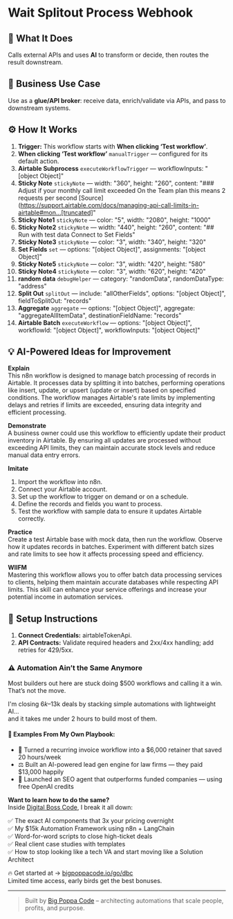 # Wait Splitout Process Webhook
## 🚀 What It Does
Calls external APIs and uses **AI** to transform or decide, then routes the result downstream.

## 💼 Business Use Case
Use as a **glue/API broker**: receive data, enrich/validate via APIs, and pass to downstream systems.

## ⚙️ How It Works
1. **Trigger:** This workflow starts with **When clicking ‘Test workflow’**.
2. **When clicking ‘Test workflow’** `manualTrigger` — configured for its default action.
3. **Airtable Subprocess** `executeWorkflowTrigger` — workflowInputs: "[object Object]"
4. **Sticky Note** `stickyNote` — width: "360", height: "260", content: "### Adjust if your monthly call limit exceeded
On the Team plan this means 2 requests per second [Source](https://support.airtable.com/docs/managing-api-call-limits-in-airtable#mon…[truncated]"
5. **Sticky Note1** `stickyNote` — color: "5", width: "2080", height: "1000"
6. **Sticky Note2** `stickyNote` — width: "440", height: "260", content: "## Run with test data
Connect to Set Fields"
7. **Sticky Note3** `stickyNote` — color: "3", width: "340", height: "320"
8. **Set Fields** `set` — options: "[object Object]", assignments: "[object Object]"
9. **Sticky Note5** `stickyNote` — color: "3", width: "420", height: "580"
10. **Sticky Note4** `stickyNote` — color: "3", width: "620", height: "420"
11. **random data** `debugHelper` — category: "randomData", randomDataType: "address"
12. **Split Out** `splitOut` — include: "allOtherFields", options: "[object Object]", fieldToSplitOut: "records"
13. **Aggregate** `aggregate` — options: "[object Object]", aggregate: "aggregateAllItemData", destinationFieldName: "records"
14. **Airtable Batch** `executeWorkflow` — options: "[object Object]", workflowId: "[object Object]", workflowInputs: "[object Object]"

## 💡 AI-Powered Ideas for Improvement
**Explain**  
This n8n workflow is designed to manage batch processing of records in Airtable. It processes data by splitting it into batches, performing operations like insert, update, or upsert (update or insert) based on specified conditions. The workflow manages Airtable's rate limits by implementing delays and retries if limits are exceeded, ensuring data integrity and efficient processing.

**Demonstrate**  
A business owner could use this workflow to efficiently update their product inventory in Airtable. By ensuring all updates are processed without exceeding API limits, they can maintain accurate stock levels and reduce manual data entry errors.

**Imitate**  
1. Import the workflow into n8n.
2. Connect your Airtable account.
3. Set up the workflow to trigger on demand or on a schedule.
4. Define the records and fields you want to process.
5. Test the workflow with sample data to ensure it updates Airtable correctly.

**Practice**  
Create a test Airtable base with mock data, then run the workflow. Observe how it updates records in batches. Experiment with different batch sizes and rate limits to see how it affects processing speed and efficiency.

**WIIFM**  
Mastering this workflow allows you to offer batch data processing services to clients, helping them maintain accurate databases while respecting API limits. This skill can enhance your service offerings and increase your potential income in automation services.

## 🔧 Setup Instructions
1. **Connect Credentials:** airtableTokenApi.
2. **API Contracts:** Validate required headers and 2xx/4xx handling; add retries for 429/5xx.

### ⚠️ Automation Ain’t the Same Anymore

Most builders out here are stuck doing $500 workflows and calling it a win.  
That’s not the move.  

I'm closing $6k–$13k deals by stacking simple automations with lightweight AI...  
and it takes me under 2 hours to build most of them.

#### 🧠 Examples From My Own Playbook:
- 🔁 Turned a recurring invoice workflow into a $6,000 retainer that saved 20 hours/week  
- ⚖️ Built an AI-powered lead gen engine for law firms — they paid $13,000 happily  
- 🚀 Launched an SEO agent that outperforms funded companies — using free OpenAI credits  

**Want to learn how to do the same?**  
Inside [Digital Boss Code](https://bigpoppacode.io/go/dbc), I break it all down:

✅ The exact AI components that 3x your pricing overnight  
✅ My $15k Automation Framework using n8n + LangChain  
✅ Word-for-word scripts to close high-ticket deals  
✅ Real client case studies with templates  
✅ How to stop looking like a tech VA and start moving like a Solution Architect  

🔥 Get started at → [bigpoppacode.io/go/dbc](https://bigpoppacode.io/go/dbc)  
Limited time access, early birds get the best bonuses.

---
> Built by [Big Poppa Code](https://bigpoppacode.io) – architecting automations that scale people, profits, and purpose.
